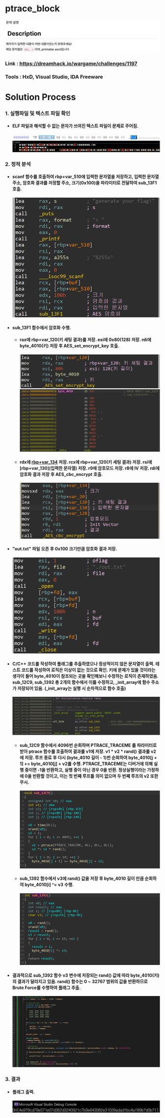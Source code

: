 # **ptrace_block**

![01](Image/01.PNG?raw=true)
### Link : https://dreamhack.io/wargame/challenges/1197
### Tools : HxD, Visual Studio, IDA Freeware

# **Solution Process**
### 1. 실행파일 및 텍스트 파일 확인
  - #### ELF 파일과 해석할 수 없는 문자가 쓰여진 텍스트 파일이 문제로 주어짐.
    ![02](Image/02.PNG?raw=true)
    ![03](Image/03.PNG?raw=true)

### 2. 정적 분석
  - #### scanf 함수를 호출하여 rbp+var_510에 입력한 문자열을 저장하고, 입력한 문자열 주소, 암호화 결과를 저정할 주소, 크기(0x100)을 파라미터로 전달하여 sub_13F1 호출.
    ![04](Image/04.PNG?raw=true)

  - #### sub_13F1 함수에서 암호화 수행.
    - #### rax에 rbp+var_120(키 세팅 결과)를 저장. esi에 0x80(128) 저장. rdi에 byte_4010(키) 저장 후 AES_set_encrypt_key 호출.
      ![05](Image/05.PNG?raw=true)
      ![06](Image/06.PNG?raw=true)

    - #### rdx에 [rbp+var_134](0x100) 저장. rcx에 rbp+var_120(키 세팅 결과) 저장. rsi에 [rbp+var_130](입력한 문자열) 저장. r9에 암호모드 저장. r8에 IV 저장. rdi에 암호화 결과 저장 후 AES_cbc_encrypt 호출.
      ![07](Image/07.PNG?raw=true)

  - #### "out.txt" 파일 오픈 후 0x100 크기만큼 암호화 결과 저장.
    ![08](Image/08.PNG?raw=true)

  - #### C/C++ 코드를 작성하여 플래그를 추출하였으나 정상적이지 않은 문자열이 출력. 테스트 코드를 작성하여 로직은 이상이 없는 것으로 확인. 키에 문제가 있을 것이라는 생각이 들어 byte_4010이 참조되는 곳을 확인해보니 수정하는 로직이 존재하였음. sub_12C9, sub_1392 총 2개의 함수에서 이를 수정하고, _init_array에 함수 주소가 저장되어 있음. (_init_array는 실행 시 순차적으로 함수 호출)
    ![09](Image/09.PNG?raw=true)
      - #### sub_12C9 함수에서 4096번 순회하며 PTRACE_TRACEME 를 파라미터로 받아 ptrace 함수를 호출하여 결과를 v1에 저장. v1 * v2 * rand() 결과를 v2에 저장. 루프 종료 후 다시 (byte_4010 길이 - 1)번 순회하여 byte_4010[j + 1] += byte_4010[j] + v2를 수행. PTRACE_TRACEME는 디버거에 의해 실행 중이면 -1을 반환하고, 실행 중이 아닌 경우 0을 반환. 정상실행이라는 가정하에 0을 반환할 것이고, 이는 첫 번째 루프틑 의미 없으며 두 번째 루프의 v2 또한 무시.
        ![10](Image/10.PNG?raw=true)
      - #### sub_1392 함수에서 v3에 rand() 값을 저장 후 byte_4010 길이 만큼 순회하여 byte_4010[i] ^= v3 수행.
        ![11](Image/11.PNG?raw=true)

  - #### 결과적으로 sub_1392 함수 v3 변수에 저장되는 rand() 값에 따라 byte_4010(키)의 결과가 달라지고 있음. rand() 함수는 0 ~ 32767 범위의 값을 반환하므로 Brute Force를 수행하여 플래그 추출.  
    ![12](Image/12.PNG?raw=true)

### 3. 결과
  - #### 플래그 출력.
    ![13](Image/13.PNG?raw=true)
